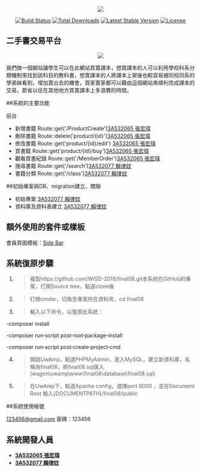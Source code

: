 <p align="center"><img src="https://laravel.com/assets/img/components/logo-laravel.svg"></p>

<p align="center">
<a href="https://travis-ci.org/laravel/framework"><img src="https://travis-ci.org/laravel/framework.svg" alt="Build Status"></a>
<a href="https://packagist.org/packages/laravel/framework"><img src="https://poser.pugx.org/laravel/framework/d/total.svg" alt="Total Downloads"></a>
<a href="https://packagist.or
3g/packages/laravel/framework"><img src="https://poser.pugx.org/laravel/framework/v/stable.svg" alt="Latest Stable Version"></a>
<a href="https://packagist.org/packages/laravel/framework"><img src="https://poser.pugx.org/laravel/framework/license.svg" alt="License"></a>
</p>

## 二手書交易平台
<p align="center"><img src="https://i.imgur.com/Bsh0OpC.jpg"></p>

我們做一個網站讓學生可以在此網站買賣課本，想買課本的人可以利用學校科系分類機制來找到該科目的教科書，想賣課本的人將課本上架後也較容易被同校同系的學弟妹看到，增加賣出去的機會，買家賣家都可以藉由這個網站來順利完成課本的交易，節省以往在其他地方買賣課本上多浪費的時間。

##系統的主要功能

前台
- 新增書籍 Route::get('/ProductCreate')[3A532065 張宏瑋](https://github.com/3A532065)
- 刪除書籍 Route::delete('product/{id}')[3A532065 張宏瑋](https://github.com/3A532065)
- 修改書籍 Route::get('product/{id}/edit') [3A532065 張宏瑋](https://github.com/3A532065)
- 買書籍 Route::get('product/{id}/buy')[3A532065 張宏瑋](https://github.com/3A532065)
- 觀看買書紀錄 Route::get('/MemberOrder')[3A532065 張宏瑋](https://github.com/3A532065)
- 搜尋書籍 Route::get('/search')[3A532077 賴律妏](https://github.com/3A532077)
- 書籍分類 Route::get('/class')[3A532077 賴律妏](https://github.com/3A532077)



##初始專案與DB、migration建立、關聯

- 初始專案 [3A532077 賴律妏](https://github.com/3A532077)
- 資料庫及資料表建立 [3A532077 賴律妏](https://github.com/3A532077)

## 額外使用的套件或樣板

會員頁面模板：[Side Bar](https://startbootstrap.com/template-overviews/simple-sidebar/)

## 系統復原步驟

1. >複製https://github.com/WISD-2018/final08.git本系統在GitHub的專案，打開Source tree，點選clone後

2. >打開cmder，切換至專案所在資料夾，cd final08

3. >輸入以下命令，以復原此系統：

-composer install

-composer run‐script post‐root‐package‐install

-composer run‐script post‐create‐project‐cmd

4. >開啟UwAmp，點選PHPMyAdmin，進入MySQL，建立新資料庫，名稱為final08，將final08.sql匯入(wagon\uwamp\www\final08\database\final08.sql)
5. >在UwAmp下，點選Apache config，選擇port 8000 ，並在Document Root 輸入{DOCUMENTPATH}/final08/public

##系統使用帳號

123456@gmail.com  密碼：123456

## 系統開發人員

- **[3A532065 張宏瑋](https://github.com/3A532065)**
- **[3A532077 賴律妏](https://github.com/3A532077)**
